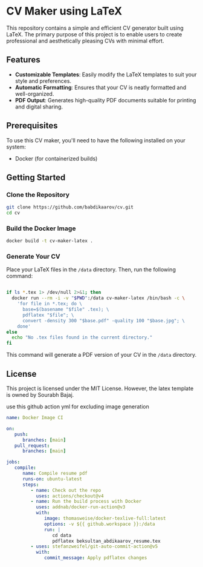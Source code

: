 # CV Maker using LaTeX

This repository contains a simple and efficient CV generator built using LaTeX. The primary purpose of this project is to enable users to create professional and aesthetically pleasing CVs with minimal effort.

## Features

-  **Customizable Templates**: Easily modify the LaTeX templates to suit your style and preferences.
-  **Automatic Formatting**: Ensures that your CV is neatly formatted and well-organized.
-  **PDF Output**: Generates high-quality PDF documents suitable for printing and digital sharing.

## Prerequisites

To use this CV maker, you'll need to have the following installed on your system:

-  Docker (for containerized builds)

## Getting Started

### Clone the Repository

```bash
git clone https://github.com/babdikaarov/cv.git
cd cv
```

### Build the Docker Image

```bash
docker build -t cv-maker-latex .
```

### Generate Your CV

Place your LaTeX files in the `/data` directory. Then, run the following command:

```bash

if ls *.tex 1> /dev/null 2>&1; then
  docker run --rm -i -v "$PWD":/data cv-maker-latex /bin/bash -c \
    'for file in *.tex; do \
      base=$(basename "$file" .tex); \
      pdflatex "$file"; \
      convert -density 300 "$base.pdf" -quality 100 "$base.jpg"; \
    done'
else
  echo "No .tex files found in the current directory."
fi

```

This command will generate a PDF version of your CV in the `/data` directory.

## License

This project is licensed under the MIT License. However, the latex template is owned by Sourabh Bajaj.

use this github action yml for excluding image generation

```yml
name: Docker Image CI

on:
   push:
      branches: [main]
   pull_request:
      branches: [main]

jobs:
   compile:
      name: Compile resume pdf
      runs-on: ubuntu-latest
      steps:
         - name: Check out the repo
           uses: actions/checkout@v4
         - name: Run the build process with Docker
           uses: addnab/docker-run-action@v3
           with:
              image: thomasweise/docker-texlive-full:latest
              options: -v ${{ github.workspace }}:/data
              run: |
                 cd data
                 pdflatex beksultan_abdikaarov_resume.tex
         - uses: stefanzweifel/git-auto-commit-action@v5
           with:
              commit_message: Apply pdflatex changes
```
